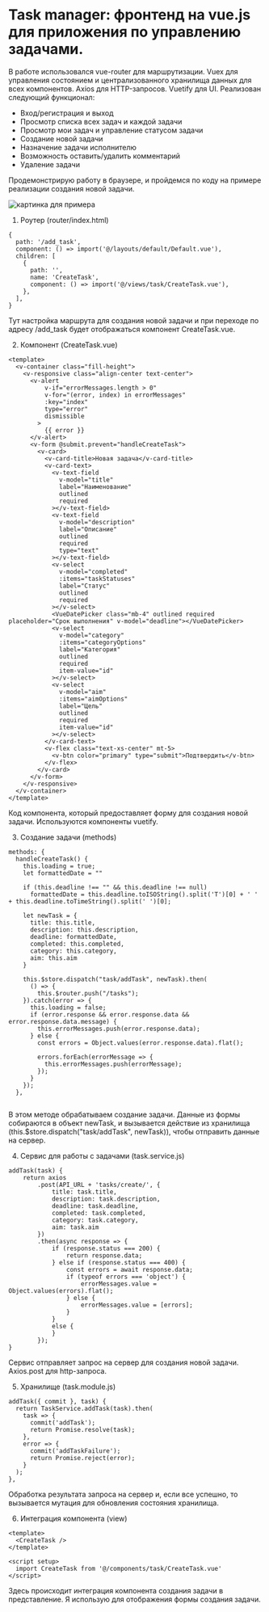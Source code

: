 
# Task manager: фронтенд на vue.js для приложения по управлению задачами.

В работе использовался vue-router для маршрутизации. Vuex для управления состоянием и централизованного хранилища данных для всех компонентов. Axios для HTTP-запросов. Vuetify для UI.
Реализован следующий функционал:
-	Вход/регистрация и выход
-	Просмотр списка всех задач и каждой задачи
-	Просмотр мои задач и управление статусом задачи
-	Создание новой задачи
-	Назначение задачи исполнителю
-	Возможность оставить/удалить комментарий
-	Удаление задачи

Продемонстрирую работу в браузере, и пройдемся по коду на примере реализации создания новой задачи.

![картинка для примера](../site/img/fordocs.png)

1. Роутер (router/index.html)

```
{
  path: '/add_task',
  component: () => import('@/layouts/default/Default.vue'),
  children: [
    {
      path: '',
      name: 'CreateTask',
      component: () => import('@/views/task/CreateTask.vue'),
    },
  ],
}
```
Тут настройка маршрута для создания новой задачи и при переходе по адресу /add_task будет отображаться компонент CreateTask.vue.

2. Компонент (CreateTask.vue)

```
<template>
  <v-container class="fill-height">
    <v-responsive class="align-center text-center">
      <v-alert
          v-if="errorMessages.length > 0"
          v-for="(error, index) in errorMessages"
          :key="index"
          type="error"
          dismissible
        >
          {{ error }}
      </v-alert>
      <v-form @submit.prevent="handleCreateTask">
        <v-card>
          <v-card-title>Новая задача</v-card-title>
          <v-card-text>
            <v-text-field
              v-model="title"
              label="Наименование"
              outlined
              required
            ></v-text-field>
            <v-text-field
              v-model="description"
              label="Описание"
              outlined
              required
              type="text"
            ></v-text-field>
            <v-select
              v-model="completed"
              :items="taskStatuses"
              label="Статус"
              outlined
              required
            ></v-select>
            <VueDatePicker class="mb-4" outlined required placeholder="Срок выполнения" v-model="deadline"></VueDatePicker>
            <v-select
              v-model="category"
              :items="categoryOptions"
              label="Категория"
              outlined
              required
              item-value="id"
            ></v-select>
            <v-select
              v-model="aim"
              :items="aimOptions"
              label="Цель"
              outlined
              required
              item-value="id"
            ></v-select>
          </v-card-text>
          <v-flex class="text-xs-center" mt-5>
            <v-btn color="primary" type="submit">Подтвердить</v-btn>
          </v-flex>
        </v-card>
      </v-form>
    </v-responsive>
  </v-container>
</template>
```

Код компонента, который предоставляет форму для создания новой задачи. Используются компоненты vuetify.

3. Создание задачи (methods)

``` 
methods: {
  handleCreateTask() {
    this.loading = true;
    let formattedDate = ""

    if (this.deadline !== "" && this.deadline !== null)
      formattedDate = this.deadline.toISOString().split('T')[0] + ' ' + this.deadline.toTimeString().split(' ')[0];

    let newTask = {
      title: this.title,
      description: this.description,
      deadline: formattedDate,
      completed: this.completed,
      category: this.category,
      aim: this.aim
    }

    this.$store.dispatch("task/addTask", newTask).then(
      () => {
        this.$router.push("/tasks");
    }).catch(error => {
      this.loading = false;
      if (error.response && error.response.data && error.response.data.message) {
        this.errorMessages.push(error.response.data);
      } else {
        const errors = Object.values(error.response.data).flat();

        errors.forEach(errorMessage => {
          this.errorMessages.push(errorMessage);
        });
      }
    });
  },
  
```
В этом методе обрабатываем создание задачи. Данные из формы собираются в объект newTask, и вызывается действие из хранилища (this.$store.dispatch("task/addTask", newTask)), чтобы отправить данные на сервер.

4. Сервис для работы с задачами (task.service.js)
```
addTask(task) {
    return axios
        .post(API_URL + 'tasks/create/', {
            title: task.title,
            description: task.description,
            deadline: task.deadline,
            completed: task.completed,
            category: task.category,
            aim: task.aim
        })
        .then(async response => {
            if (response.status === 200) {
                return response.data;
            } else if (response.status === 400) {
                const errors = await response.data;
                if (typeof errors === 'object') {
                    errorMessages.value = Object.values(errors).flat();
                } else {
                    errorMessages.value = [errors];
                }
            }
            else {
            }
        });
}
```

Сервис отправляет запрос на сервер для создания новой задачи. Axios.post для http-запроса. 

5. Хранилище (task.module.js)

```
addTask({ commit }, task) {
  return TaskService.addTask(task).then(
    task => {
      commit('addTask');
      return Promise.resolve(task);
    },
    error => {
      commit('addTaskFailure');
      return Promise.reject(error);
    }
  );
},
```
Обработка результата запроса на сервер и, если все успешно, то вызывается мутация для обновления состояния хранилища.

6. Интеграция компонента (view)
```
<template>
  <CreateTask />
</template>

<script setup>
  import CreateTask from '@/components/task/CreateTask.vue'
</script>
```
Здесь происходит интеграция компонента создания задачи в представление. Я использую <CreateTask /> для отображения формы создания задачи.
